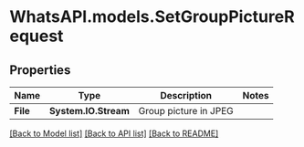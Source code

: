 
# WhatsAPI.models.SetGroupPictureRequest

## Properties

Name | Type | Description | Notes
------------ | ------------- | ------------- | -------------
**File** | **System.IO.Stream** | Group picture in JPEG | 

[[Back to Model list]](../README.md#documentation-for-models)
[[Back to API list]](../README.md#documentation-for-api-endpoints)
[[Back to README]](../README.md)

